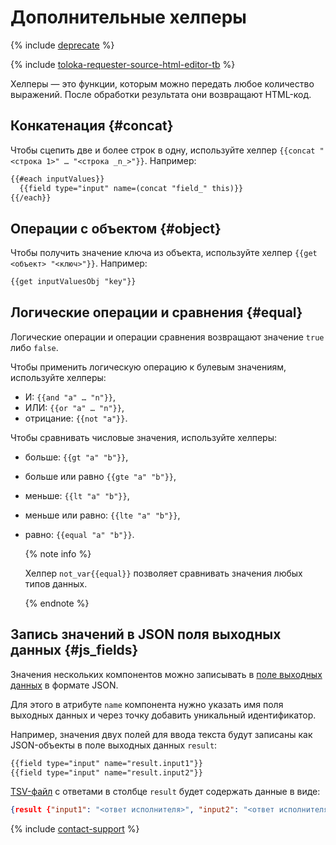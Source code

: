 # Дополнительные хелперы

{% include [deprecate](../../../_includes/deprecate.md) %}

{% include [toloka-requester-source-html-editor-tb](../../_includes/toloka-requester-source/id-toloka-requester-source/html-editor-tb.md) %}

Хелперы — это функции, которым можно передать любое количество выражений. После обработки результата они возвращают HTML-код.

## Конкатенация {#concat}

Чтобы сцепить две и более строк в одну, используйте хелпер `{{concat "<строка 1>" … "<строка _n_>"}}`. Например:

```html
{{#each inputValues}}
  {{field type="input" name=(concat "field_" this)}}
{{/each}}
```

## Операции с объектом {#object}

Чтобы получить значение ключа из объекта, используйте хелпер `{{get <объект> "<ключ>"}}`. Например:

```html
{{get inputValuesObj "key"}}
```

## Логические операции и сравнения {#equal}

Логические операции и операции сравнения возвращают значение `true` либо `false`.

Чтобы применить логическую операцию к булевым значениям, используйте хелперы:

- И: `{{and "a" … "n"}}`,
- ИЛИ: `{{or "a" … "n"}}`,
- отрицание: `{{not "a"}}`.

Чтобы сравнивать числовые значения, используйте хелперы:

- больше: `{{gt "a" "b"}}`,
- больше или равно `{{gte "a" "b"}}`,
- меньше: `{{lt "a" "b"}}`,
- меньше или равно: `{{lte "a" "b"}}`,
- равно: `{{equal "a" "b"}}`.

    {% note info %}

    Хелпер `not_var{{equal}}` позволяет сравнивать значения любых типов данных.

    {% endnote %}

## Запись значений в JSON поля выходных данных {#js_fields}

Значения нескольких компонентов можно записывать в [поле выходных данных](../incoming.md) в формате JSON.

Для этого в атрибуте `name` компонента нужно указать имя поля выходных данных и через точку добавить уникальный идентификатор.

Например, значения двух полей для ввода текста будут записаны как JSON-объекты в поле выходных данных `result`:

```html
{{field type="input" name="result.input1"}}
{{field type="input" name="result.input2"}}
```

[TSV-файл](../../../glossary.md#tsv) с ответами в столбце `result` будет содержать данные в виде:

```json
{result {"input1": "<ответ исполнителя>", "input2": "<ответ исполнителя>"}}
```

{% include [contact-support](../../_includes/contact-support.md) %}